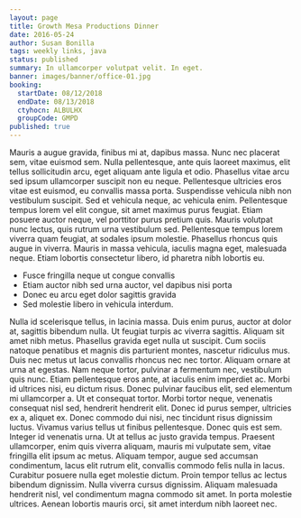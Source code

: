 ```yaml
---
layout: page
title: Growth Mesa Productions Dinner
date: 2016-05-24
author: Susan Bonilla
tags: weekly links, java
status: published
summary: In ullamcorper volutpat velit. In eget.
banner: images/banner/office-01.jpg
booking:
  startDate: 08/12/2018
  endDate: 08/13/2018
  ctyhocn: ALBULHX
  groupCode: GMPD
published: true
---
```

Mauris a augue gravida, finibus mi at, dapibus massa. Nunc nec placerat sem, vitae euismod sem. Nulla pellentesque, ante quis laoreet maximus, elit tellus sollicitudin arcu, eget aliquam ante ligula et odio. Phasellus vitae arcu sed ipsum ullamcorper suscipit non eu neque. Pellentesque ultricies eros vitae est euismod, eu convallis massa porta. Suspendisse vehicula nibh non vestibulum suscipit. Sed et vehicula neque, ac vehicula enim. Pellentesque tempus lorem vel elit congue, sit amet maximus purus feugiat. Etiam posuere auctor neque, vel porttitor purus pretium quis. Mauris volutpat nunc lectus, quis rutrum urna vestibulum sed. Pellentesque tempus lorem viverra quam feugiat, at sodales ipsum molestie. Phasellus rhoncus quis augue in viverra. Mauris in massa vehicula, iaculis magna eget, malesuada neque. Etiam lobortis consectetur libero, id pharetra nibh lobortis eu.

* Fusce fringilla neque ut congue convallis
* Etiam auctor nibh sed urna auctor, vel dapibus nisi porta
* Donec eu arcu eget dolor sagittis gravida
* Sed molestie libero in vehicula interdum.

Nulla id scelerisque tellus, in lacinia massa. Duis enim purus, auctor at dolor at, sagittis bibendum nulla. Ut feugiat turpis ac viverra sagittis. Aliquam sit amet nibh metus. Phasellus gravida eget nulla ut suscipit. Cum sociis natoque penatibus et magnis dis parturient montes, nascetur ridiculus mus. Duis nec metus ut lacus convallis rhoncus nec nec tortor. Aliquam ornare at urna at egestas. Nam neque tortor, pulvinar a fermentum nec, vestibulum quis nunc. Etiam pellentesque eros ante, at iaculis enim imperdiet ac. Morbi id ultrices nisi, eu dictum risus. Donec pulvinar faucibus elit, sed elementum mi ullamcorper a. Ut et consequat tortor. Morbi tortor neque, venenatis consequat nisl sed, hendrerit hendrerit elit. Donec id purus semper, ultricies ex a, aliquet ex. Donec commodo dui nisi, nec tincidunt risus dignissim luctus.
Vivamus varius tellus ut finibus pellentesque. Donec quis est sem. Integer id venenatis urna. Ut at tellus ac justo gravida tempus. Praesent ullamcorper, enim quis viverra aliquam, mauris mi vulputate sem, vitae fringilla elit ipsum ac metus. Aliquam tempor, augue sed accumsan condimentum, lacus elit rutrum elit, convallis commodo felis nulla in lacus. Curabitur posuere nulla eget molestie dictum. Proin tempor tellus ac lectus bibendum dignissim. Nulla viverra cursus dignissim. Aliquam malesuada hendrerit nisl, vel condimentum magna commodo sit amet. In porta molestie ultrices. Aenean lobortis mauris orci, sit amet interdum nibh laoreet nec.

